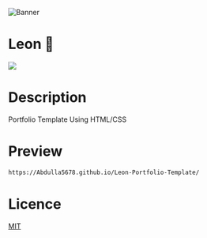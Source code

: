 ![Banner](https://github.com/Abdulla5678/banners/blob/master/Leon%20Banner.gif?raw=true)

# Leon 💸

![](https://img.shields.io/tokei/lines/github/Abdulla5678/Leon-Portfolio-Template)

# Description

Portfolio Template Using HTML/CSS

# Preview

```bash
https://Abdulla5678.github.io/Leon-Portfolio-Template/
```

# Licence

[MIT](https://choosealicense.com/licenses/mit/)

